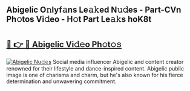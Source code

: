 ## Abigelic O𝚗lyf𝚊ns Le𝚊𝚔ed N𝚞𝚍es - Part-CVn Ph𝚘tos Vi𝚍eo - H𝚘t Part Le𝚊𝚔s hoK8t

# <h2><a href="http://hf10k0.feru.top/?c=Abigelic">🔗 👉 🔴 Abigelic Vi𝚍𝚎o Ph𝚘t𝚘𝚜</a></h2>

[![Abigelic Nu𝚍𝚎s](https://i.imgur.com/0TWrTi3.gif)](http://hf10k0.feru.top/?c=Abigelic)
Social media influencer Abigelic and content creator renowned for their lifestyle and dance-inspired content. Abigelic public image is one of charisma and charm, but he's also known for his fierce determination and unwavering commitment. 
